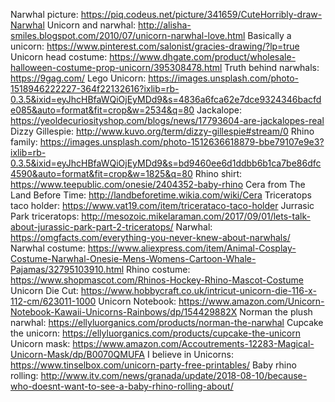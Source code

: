 Narwhal picture: https://piq.codeus.net/picture/341659/CuteHorribly-draw-Narwhal
Unicorn and narwhal: http://alisha-smiles.blogspot.com/2010/07/unicorn-narwhal-love.html
Basically a unicorn: https://www.pinterest.com/salonist/gracies-drawing/?lp=true
Unicorn head costume: https://www.dhgate.com/product/wholesale-halloween-costume-prop-unicorn/395308478.html
Truth behind narwhals: https://9gag.com/
Lego Unicorn: https://images.unsplash.com/photo-1518946222227-364f22132616?ixlib=rb-0.3.5&ixid=eyJhcHBfaWQiOjEyMDd9&s=4836a6fca62e7dce9324346bacfde085&auto=format&fit=crop&w=2534&q=80
Jackalope: https://yeoldecuriosityshop.com/blogs/news/17793604-are-jackalopes-real
Dizzy Gillespie: http://www.kuvo.org/term/dizzy-gillespie#stream/0
Rhino family: https://images.unsplash.com/photo-1512636618879-bbe79107e9e3?ixlib=rb-0.3.5&ixid=eyJhcHBfaWQiOjEyMDd9&s=bd9460ee6d1ddbb6b1ca7be86dfc4590&auto=format&fit=crop&w=1825&q=80
Rhino shirt: https://www.teepublic.com/onesie/2404352-baby-rhino
Cera from The Land Before Time: http://landbeforetime.wikia.com/wiki/Cera
Triceratops taco holder: https://www.vat19.com/item/tricerataco-taco-holder
Jurrasic Park triceratops: http://mesozoic.mikelaraman.com/2017/09/01/lets-talk-about-jurassic-park-part-2-triceratops/
Narwhal: https://omgfacts.com/everything-you-never-knew-about-narwhals/
Narwhal costume: https://www.aliexpress.com/item/Animal-Cosplay-Costume-Narwhal-Onesie-Mens-Womens-Cartoon-Whale-Pajamas/32795103910.html
Rhino costume: https://www.shopmascot.com/Rhinos-Hockey-Rhino-Mascot-Costume
Unicorn Die Cut: https://www.hobbycraft.co.uk/intricut-unicorn-die-116-x-112-cm/623011-1000
Unicorn Notebook: https://www.amazon.com/Unicorn-Notebook-Kawaii-Unicorns-Rainbows/dp/154429882X
Norman the plush narwhal: https://ellyluorganics.com/products/norman-the-narwhal
Cupcake the unicorn: https://ellyluorganics.com/products/cupcake-the-unicorn
Unicorn mask: https://www.amazon.com/Accoutrements-12283-Magical-Unicorn-Mask/dp/B0070QMUFA
I believe in Unicorns: https://www.tinselbox.com/unicorn-party-free-printables/
Baby rhino rolling: http://www.itv.com/news/granada/update/2018-08-10/because-who-doesnt-want-to-see-a-baby-rhino-rolling-about/
